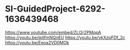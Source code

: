# SI-GuidedProject-6292-1636439468
https://www.youtube.com/embed/ZLl2r2PMqpA
https://youtu.be/iplifmNQnEU
https://youtu.be/vkXzpFDf_2c
https://youtu.be/Eeoa2VD0MOk
